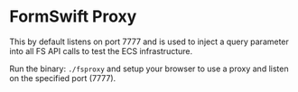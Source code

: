 # FormSwift Proxy

This by default listens on port 7777 and is used to inject a query parameter into all FS API calls to test the ECS infrastructure.

Run the binary: `./fsproxy` and setup your browser to use a proxy and listen on the specified port (7777).
